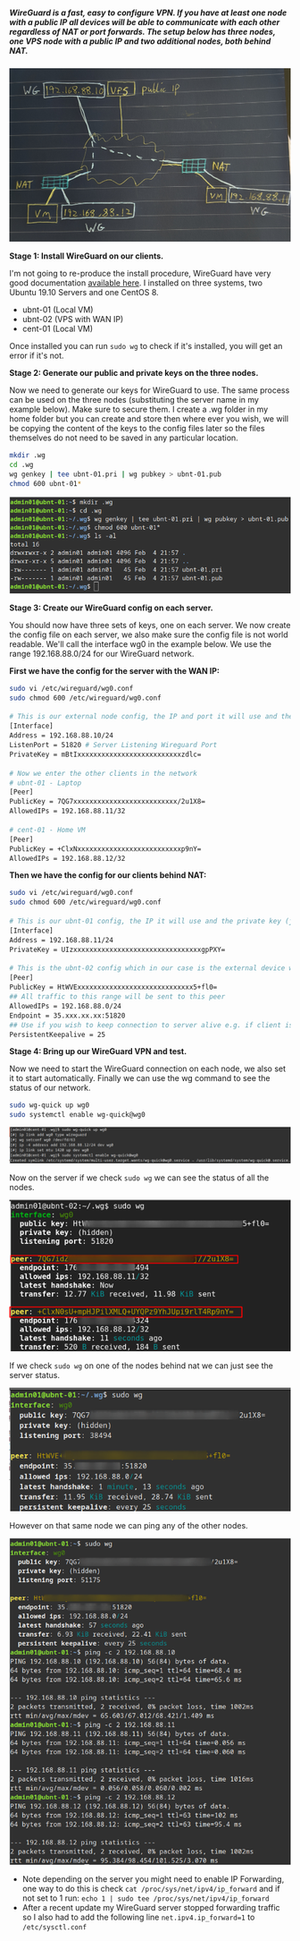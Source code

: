 <!--
.. title: setup wireguard vpn
.. slug: setup-wireguard-vpn
.. date: 2020-02-11 22:01:42 UTC
.. tags: linux, vpn, security, wireguard
.. category: 
.. link: 
.. description: 
.. type: text
-->

##### WireGuard is a fast, easy to configure VPN.  If you have at least one node with a public IP all devices will be able to communicate with each other regardless of NAT or port forwards.  The setup below has three nodes, one VPS node with a public IP and two additional nodes, both behind NAT.

![](wg00.png)

**Stage 1: Install WireGuard on our clients.**

I'm not going to re-produce the install procedure, WireGuard have very good documentation [available here](https://www.wireguard.com/install/ "WireGuard Install Guide").  I installed on three systems, two Ubuntu 19.10 Servers and one CentOS 8.

* ubnt-01 (Local VM)
* ubnt-02 (VPS with WAN IP)
* cent-01 (Local VM)

Once installed you can run ```sudo wg``` to check if it's installed, you will get an error if it's not.

<!-- TEASER_END -->

**Stage 2: Generate our public and private keys on the three nodes.**

Now we need to generate our keys for WireGuard to use.  The same process can be used on the three nodes (substituting the server name in my example below). Make sure to secure them.  I create a .wg folder in my home folder but you can create and store then where ever you wish, we will be copying the content of the keys to the config files later so the files themselves do not need to be saved in any particular location.

```bash
mkdir .wg
cd .wg
wg genkey | tee ubnt-01.pri | wg pubkey > ubnt-01.pub
chmod 600 ubnt-01*
```
![](wg01.png)

**Stage 3: Create our WireGuard config on each server.**

You should now have three sets of keys, one on each server.  We now create the config file on each server, we also make sure the config file is not world readable.  We'll call the interface wg0 in the example below.  We use the range 192.168.88.0/24 for our WireGuard network.

__First we have the config for the server with the WAN IP:__

```bash
sudo vi /etc/wireguard/wg0.conf
sudo chmod 600 /etc/wireguard/wg0.conf

# This is our external node config, the IP and port it will use and the private key (just cat the contents)
[Interface]
Address = 192.168.88.10/24
ListenPort = 51820 # Server Listening Wireguard Port
PrivateKey = mBtIxxxxxxxxxxxxxxxxxxxxxxxxxxzdlc=

# Now we enter the other clients in the network
# ubnt-01 - Laptop
[Peer]
PublicKey = 7QG7xxxxxxxxxxxxxxxxxxxxxxxxxx/2u1X8=
AllowedIPs = 192.168.88.11/32

# cent-01 - Home VM
[Peer]
PublicKey = +ClxNxxxxxxxxxxxxxxxxxxxxxxxxxxp9nY=
AllowedIPs = 192.168.88.12/32

```

__Then we have the config for our clients behind NAT:__

```bash
sudo vi /etc/wireguard/wg0.conf
sudo chmod 600 /etc/wireguard/wg0.conf

# This is our ubnt-01 config, the IP it will use and the private key (just cat the contents)
[Interface]
Address = 192.168.88.11/24
PrivateKey = UIzxxxxxxxxxxxxxxxxxxxxxxxxxxxxxxxxgpPXY=

# This is the ubnt-02 config which in our case is the external device with a WAN IP
[Peer]
PublicKey = HtWVExxxxxxxxxxxxxxxxxxxxxxxxxxxxx5+fl0=
## All traffic to this range will be sent to this peer
AllowedIPs = 192.168.88.0/24
Endpoint = 35.xxx.xx.xx:51820
## Use if you wish to keep connection to server alive e.g. if client is behind NAT
PersistentKeepalive = 25
```

**Stage 4: Bring up our WireGuard VPN and test.**

Now we need to start the WireGuard connection on each node, we also set it to start automatically.  Finally we can use the wg command to see the status of our network.

```bash
sudo wg-quick up wg0
sudo systemctl enable wg-quick@wg0
```
![](wg03.png)

Now on the server if we check ```sudo wg``` we can see the status of all the nodes.

![](wg04.png)

If we check ```sudo wg``` on one of the nodes behind nat we can just see the server status.

![](wg05.png)

However on that same node we can ping any of the other nodes.

![](wg06.png)


* Note depending on the server you might need to enable IP Forwarding, one way to do this is check ```cat /proc/sys/net/ipv4/ip_forward``` and if not set to 1 run: ```echo 1 | sudo tee /proc/sys/net/ipv4/ip_forward```
* After a recent update my WireGuard server stopped forwarding traffic so I also had to add the following line ```net.ipv4.ip_forward=1``` to ```/etc/sysctl.conf```



